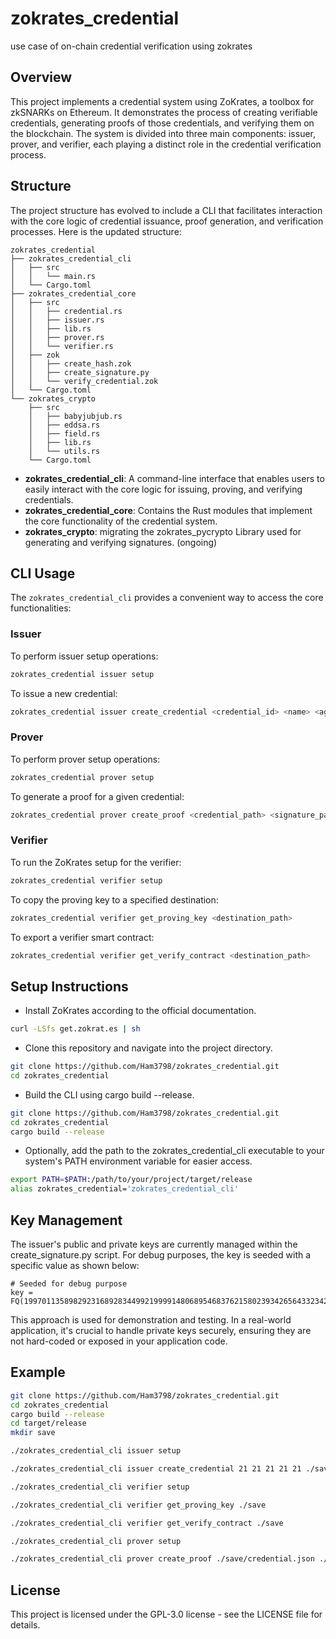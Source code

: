 # zokrates_credential
use case of on-chain credential verification using zokrates

## Overview
This project implements a credential system using ZoKrates, a toolbox for zkSNARKs on Ethereum. It demonstrates the process of creating verifiable credentials, generating proofs of those credentials, and verifying them on the blockchain. The system is divided into three main components: issuer, prover, and verifier, each playing a distinct role in the credential verification process.

## Structure
The project structure has evolved to include a CLI that facilitates interaction with the core logic of credential issuance, proof generation, and verification processes. Here is the updated structure:

```text
zokrates_credential
├── zokrates_credential_cli
│   ├── src
│   │   └── main.rs
│   └── Cargo.toml
├── zokrates_credential_core
│   ├── src
│   │   ├── credential.rs
│   │   ├── issuer.rs
│   │   ├── lib.rs
│   │   ├── prover.rs
│   │   └── verifier.rs
│   ├── zok
│   │   ├── create_hash.zok
│   │   ├── create_signature.py
│   │   └── verify_credential.zok
│   └── Cargo.toml
└── zokrates_crypto
    ├── src
    │   ├── babyjubjub.rs
    │   ├── eddsa.rs
    │   ├── field.rs
    │   ├── lib.rs
    │   └── utils.rs
    └── Cargo.toml
```
- **zokrates_credential_cli**: A command-line interface that enables users to easily interact with the core logic for issuing, proving, and verifying credentials.
- **zokrates_credential_core**: Contains the Rust modules that implement the core functionality of the credential system.
- **zokrates_crypto**: migrating the zokrates_pycrypto Library used for generating and verifying signatures. (ongoing)

## CLI Usage
The `zokrates_credential_cli` provides a convenient way to access the core functionalities:

### Issuer
To perform issuer setup operations:
```sh
zokrates_credential issuer setup
```
To issue a new credential:
```sh
zokrates_credential issuer create_credential <credential_id> <name> <age> <student_number> <department> <signature_save_path>
```

### Prover
To perform prover setup operations:
```sh
zokrates_credential prover setup
```
To generate a proof for a given credential:
```sh
zokrates_credential prover create_proof <credential_path> <signature_path> <proving_key_path> <destination_path>
```

### Verifier
To run the ZoKrates setup for the verifier:
```sh
zokrates_credential verifier setup
```
To copy the proving key to a specified destination:
```sh
zokrates_credential verifier get_proving_key <destination_path>
```
To export a verifier smart contract:
```sh
zokrates_credential verifier get_verify_contract <destination_path>
```

## Setup Instructions
- Install ZoKrates according to the official documentation.
```bash
curl -LSfs get.zokrat.es | sh
```
- Clone this repository and navigate into the project directory.
```bash
git clone https://github.com/Ham3798/zokrates_credential.git
cd zokrates_credential
```
- Build the CLI using cargo build --release.
```bash
git clone https://github.com/Ham3798/zokrates_credential.git
cd zokrates_credential
cargo build --release
```
- Optionally, add the path to the zokrates_credential_cli executable to your system's PATH environment variable for easier access.
```bash
export PATH=$PATH:/path/to/your/project/target/release
alias zokrates_credential='zokrates_credential_cli'
```
## Key Management
The issuer's public and private keys are currently managed within the create_signature.py script. For debug purposes, the key is seeded with a specific value as shown below:

```text
# Seeded for debug purpose
key = FQ(1997011358982923168928344992199991480689546837621580239342656433234255379025)
```
This approach is used for demonstration and testing. In a real-world application, it's crucial to handle private keys securely, ensuring they are not hard-coded or exposed in your application code.


## Example
```bash
git clone https://github.com/Ham3798/zokrates_credential.git
cd zokrates_credential
cargo build --release
cd target/release
mkdir save
```
```bash
./zokrates_credential_cli issuer setup
```
```bash
./zokrates_credential_cli issuer create_credential 21 21 21 21 21 ./save
```
```bash
./zokrates_credential_cli verifier setup
```
```bash
./zokrates_credential_cli verifier get_proving_key ./save
```
```bash
./zokrates_credential_cli verifier get_verify_contract ./save
```
```bash
./zokrates_credential_cli prover setup
```
```bash
./zokrates_credential_cli prover create_proof ./save/credential.json ./save/signature ./save/proving.key ./save
```

## License
This project is licensed under the GPL-3.0 license - see the LICENSE file for details.
